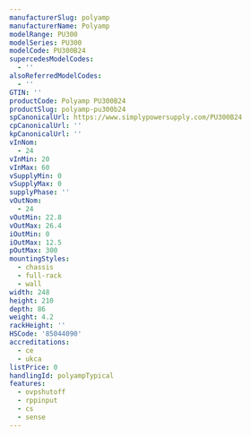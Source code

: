 ```yaml
---
manufacturerSlug: polyamp
manufacturerName: Polyamp
modelRange: PU300
modelSeries: PU300
modelCode: PU300B24
supercedesModelCodes:
  - ''
alsoReferredModelCodes:
  - ''
GTIN: ''
productCode: Polyamp PU300B24
productSlug: polyamp-pu300b24
spCanonicalUrl: https://www.simplypowersupply.com/PU300B24
cpCanonicalUrl: ''
kpCanonicalUrl: ''
vInNom:
  - 24
vInMin: 20
vInMax: 60
vSupplyMin: 0
vSupplyMax: 0
supplyPhase: ''
vOutNom:
  - 24
vOutMin: 22.8
vOutMax: 26.4
iOutMin: 0
iOutMax: 12.5
pOutMax: 300
mountingStyles:
  - chassis
  - full-rack
  - wall
width: 248
height: 210
depth: 86
weight: 4.2
rackHeight: ''
HSCode: '85044090'
accreditations:
  - ce
  - ukca
listPrice: 0
handlingId: polyampTypical
features:
  - ovpshutoff
  - rppinput
  - cs
  - sense
---
```

